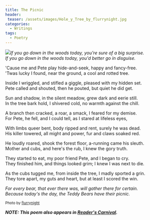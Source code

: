 ```yaml
---
title: The Picnic
header:
 teaser: /assets/images/Hole_y_Tree_by_flurrynight.jpg
categories:
  - Writings
tags:
  - Poetry
---
```

<img src="https://douglangille.github.io/assets/images/Hole_y_Tree_by_flurrynight.jpg">*If you go down in the woods today, you're sure of a big surprise.*  
 *If you go down in the woods today, you'd better go in disguise.*

'Cause me and Pete play hide-and-seek, happy and fancy-free.  
 'Twas lucky I found, near the ground, a cool and rotted tree.

Inside I wriggled, and stifled a giggle, pleased with my hidden set.  
 Pete called and shouted, then he pouted, but quiet he did get.

Sun and shadow, in the silent meadow, grew dark and eerie still.  
 In the tree bark hold, I shivered cold, no warmth against the chill.

A branch then cracked, a roar, a smack, I feared for my demise.  
 For Pete, he fell, and I could tell, as I stared at lifeless eyes,

With limbs queer bent, body ripped and rent, surely he was dead.  
 His killer towered, all might and power, fur and claws soaked red.

He loudly roared, shook the forest floor, a-running came his sleuth.  
 Mother and cubs, and here's the rub, I knew the gory truth.

They started to eat, my poor friend Pete, and I began to cry.  
 They finished him, and things looked grim; I knew I was next to die.

As the cubs tugged me, from inside the tree, I madly sported a grin.  
 They tore apart, my guts and heart, but at least I scored the win.

*For every bear, that ever there was, will gather there for certain.*  
 *Because today's the day, the Teddy Bears have their picnic.*

<small>Photo by <a href="http://flurrynight.deviantart.com/art/Hole-y-Tree-37603231">flurrynight</a></small>

***NOTE: This poem also appears in <a href="http://alongstoryshort.net/the-picnic/">Reader's Carnival</a>.***